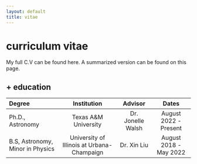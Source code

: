 ```yaml
---
layout: default
title: vitae
---
```


# curriculum vitae

My full C.V can be found here. A summarized version can be found on this page.

## + education

| Degree     | Institution | Advisor | Dates |
| :--- | :----: | :---: | :---: |
| Ph.D., Astronomy      | Texas A&M University  | Dr. Jonelle Walsh  | August 2022 - Present |
| B.S, Astronomy, Minor in Physics      | University of Illinois at Urbana-Champaign  | Dr. Xin Liu  | August 2018 - May 2022 |

